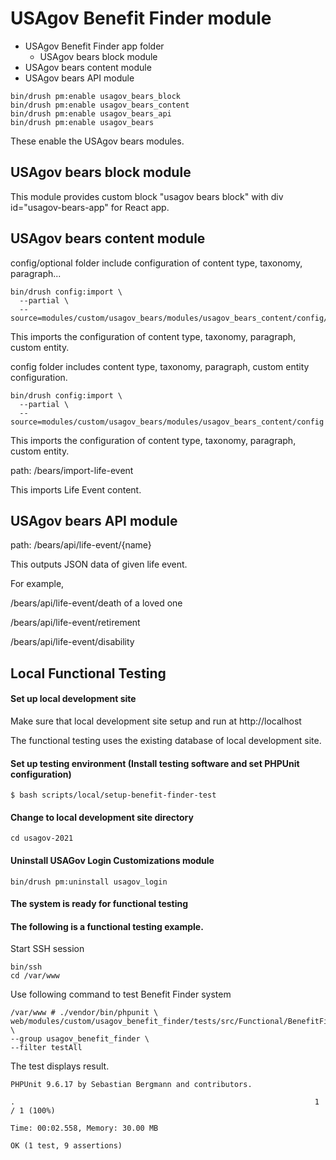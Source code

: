 # USAgov Benefit Finder module

* USAgov Benefit Finder app folder
  * USAgov bears block module
* USAgov bears content module
* USAgov bears API module

```
bin/drush pm:enable usagov_bears_block
bin/drush pm:enable usagov_bears_content
bin/drush pm:enable usagov_bears_api
bin/drush pm:enable usagov_bears
```

These enable the USAgov bears modules.

## USAgov bears block module

This module provides custom block "usagov bears block" with div id="usagov-bears-app" for React app.

## USAgov bears content module

config/optional folder include configuration of content type, taxonomy, paragraph...

```
bin/drush config:import \
  --partial \
  --source=modules/custom/usagov_bears/modules/usagov_bears_content/config/optional
```
This imports the configuration of content type, taxonomy, paragraph, custom entity.


config folder includes content type, taxonomy, paragraph, custom entity configuration.

```
bin/drush config:import \
  --partial \
  --source=modules/custom/usagov_bears/modules/usagov_bears_content/config
```
This imports the configuration of content type, taxonomy, paragraph, custom entity.

path: /bears/import-life-event

This imports Life Event content.

## USAgov bears API module

path: /bears/api/life-event/{name}

This outputs JSON data of given life event.

For example,

/bears/api/life-event/death of a loved one

/bears/api/life-event/retirement

/bears/api/life-event/disability

## Local Functional Testing

#### Set up local development site

Make sure that local development site setup and run at http://localhost

The functional testing uses the existing database of local development site.

#### Set up testing environment (Install testing software and set PHPUnit configuration)

```
$ bash scripts/local/setup-benefit-finder-test
```

#### Change to local development site directory

```
cd usagov-2021
```

#### Uninstall USAGov Login Customizations module

```
bin/drush pm:uninstall usagov_login
```

#### The system is ready for functional testing

#### The following is a functional testing example.

Start SSH session
```
bin/ssh
cd /var/www
```

Use following command to test Benefit Finder system
```
/var/www # ./vendor/bin/phpunit \
web/modules/custom/usagov_benefit_finder/tests/src/Functional/BenefitFinderTest.php \
--group usagov_benefit_finder \
--filter testAll
```

The test displays result.
```
PHPUnit 9.6.17 by Sebastian Bergmann and contributors.

.                                                                   1 / 1 (100%)

Time: 00:02.558, Memory: 30.00 MB

OK (1 test, 9 assertions)
```
